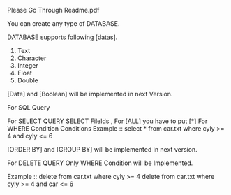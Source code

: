 Please Go Through
Readme.pdf

You can create any type of DATABASE.

DATABASE  supports following [datas].

1. Text
2. Character
3. Integer
4. Float
5. Double

[Date] and [Boolean] will be implemented in next Version.

For SQL Query

For SELECT QUERY
SELECT Filelds , For [ALL]  you have to put [*]
For WHERE Condition
Conditions
Example ::
select * from car.txt where cyly >= 4 and cyly <= 6

[ORDER BY] and [GROUP BY] will be implemented in next version.

For DELETE QUERY
Only WHERE Condition will be Implemented.

Example ::
delete from car.txt where cyly >= 4 
delete from car.txt where cyly >= 4 and car <= 6

